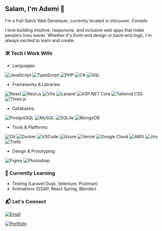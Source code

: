 ## Salam, I'm Ademi 👋

<!--
**mangaslave/mangaslave** is a ✨ _special_ ✨ repository because its `README.md` (this file) appears on your GitHub profile.

Here are some ideas to get you started:

- 🔭 I’m currently working on ...
- 🌱 I’m currently learning ...
- 👯 I’m looking to collaborate on ...
- 🤔 I’m looking for help with ...
- 💬 Ask me about ...
- 📫 How to reach me: ...
- 😄 Pronouns: ...
- ⚡ Fun fact: ...
-->

I'm a Full-Satck Web Developer, currently located in *Vacouver, Canada*

I love building intuitive, responsive, and inclusive web apps that make people’s lives easier. Whether it's front-end design or back-end logic, I'm always excited to learn and create.

### 🛠 Tech I Work With

  - Languages: 
  
  ![JavaScript](https://img.shields.io/badge/JavaScript-F7DF1E?style=for-the-badge&logo=javascript&logoColor=black)  ![TypeScript](https://img.shields.io/badge/TypeScript-3178C6?style=for-the-badge&logo=typescript&logoColor=white)  ![PHP](https://img.shields.io/badge/PHP-777BB4?style=for-the-badge&logo=php&logoColor=white)  ![C#](https://img.shields.io/badge/C%23-239120?style=for-the-badge&logo=c-sharp&logoColor=white)  ![SQL](https://img.shields.io/badge/SQL-CC2927?style=for-the-badge&logo=MicrosoftSQLServer&logoColor=white)  

  - Frameworks & Libraries:
  
  ![React](https://img.shields.io/badge/React-20232A?style=for-the-badge&logo=react&logoColor=61DAFB)  ![Next.js](https://img.shields.io/badge/Next.js-000000?style=for-the-badge&logo=nextdotjs&logoColor=white)  ![Vite](https://img.shields.io/badge/Vite-646CFF?style=for-the-badge&logo=vite&logoColor=white)  ![Laravel](https://img.shields.io/badge/Laravel-E74430?style=for-the-badge&logo=laravel&logoColor=white)  ![ASP.NET Core](https://img.shields.io/badge/ASP.NET_Core-512BD4?style=for-the-badge&logo=dotnet&logoColor=white)  ![Tailwind CSS](https://img.shields.io/badge/Tailwind_CSS-06B6D4?style=for-the-badge&logo=tailwind-css&logoColor=white)  ![Three.js](https://img.shields.io/badge/Three.js-000000?style=for-the-badge&logo=three.js&logoColor=white)  

  - Databases:  
  
  ![PostgreSQL](https://img.shields.io/badge/PostgreSQL-4169E1?style=for-the-badge&logo=postgresql&logoColor=white)  ![MySQL](https://img.shields.io/badge/MySQL-4479A1?style=for-the-badge&logo=mysql&logoColor=white)  ![SQLite](https://img.shields.io/badge/SQLite-003B57?style=for-the-badge&logo=sqlite&logoColor=white)  ![MongoDB](https://img.shields.io/badge/MongoDB-47A248?style=for-the-badge&logo=mongodb&logoColor=white)  

  - Tools & Platforms:
  
  ![Git](https://img.shields.io/badge/Git-F05032?style=for-the-badge&logo=git&logoColor=white)  ![Docker](https://img.shields.io/badge/Docker-2496ED?style=for-the-badge&logo=docker&logoColor=white)  ![VSCode](https://img.shields.io/badge/VS_Code-007ACC?style=for-the-badge&logo=visual-studio-code&logoColor=white)  ![Azure](https://img.shields.io/badge/Azure-0078D4?style=for-the-badge&logo=microsoft-azure&logoColor=white)  ![Vercel](https://img.shields.io/badge/Vercel-000000?style=for-the-badge&logo=vercel&logoColor=white)  ![Google Cloud](https://img.shields.io/badge/Google_Cloud-4285F4?style=for-the-badge&logo=googlecloud&logoColor=white)  ![AWS](https://img.shields.io/badge/AWS-232F3E?style=for-the-badge&logo=amazonaws&logoColor=white)  ![Jira](https://img.shields.io/badge/Jira-0052CC?style=for-the-badge&logo=jira&logoColor=white)  ![Trello](https://img.shields.io/badge/Trello-0052CC?style=for-the-badge&logo=trello&logoColor=white)  

  - Design & Prototyping: 
  
  ![Figma](https://img.shields.io/badge/Figma-F24E1E?style=for-the-badge&logo=figma&logoColor=white)  ![Photoshop](https://img.shields.io/badge/Photoshop-31A8FF?style=for-the-badge&logo=adobephotoshop&logoColor=white)  

### 🌱 Currently Learning
- Testing (Laravel Dusk, Selenium, Postman)
- Animations (GSAP, React Spring, Blender)

### 📬 Let's Connect

[![Email](https://img.shields.io/badge/Email-ordobaevaademi@gmail.com-D14836?style=for-the-badge&logo=gmail&logoColor=white)](mailto:ordobaevaademi@gmail.com)

[![Portfolio](https://img.shields.io/badge/Portfolio-ademiordobaeva.netlify.app-000000?style=for-the-badge&logo=netlify&logoColor=white)](https://ademiordobaeva.netlify.app)

